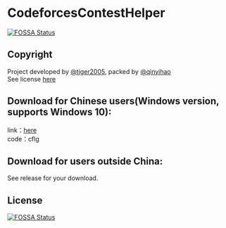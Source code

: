 # CodeforcesContestHelper
[![FOSSA Status](https://app.fossa.com/api/projects/git%2Bgithub.com%2Ftiger2005%2FCodeforcesContestHelper.svg?type=shield)](https://app.fossa.com/projects/git%2Bgithub.com%2Ftiger2005%2FCodeforcesContestHelper?ref=badge_shield)

## Copyright
Project developed by [@tiger2005](https://www.luogu.com.cn/user/60864), packed by [@qinyihao](https://www.luogu.com.cn/user/348831)  
See license [here](https://github.com/tiger2005/CodeforcesContestHelper/blob/main/LICENSE)

## Download for Chinese users(Windows version, supports Windows 10):  
link：[here](https://pan.baidu.com/s/1eclLaRHdhucjyIm_S9KXwg)  
code：cflg 

## Download for users outside China:
See release for your download.


## License
[![FOSSA Status](https://app.fossa.com/api/projects/git%2Bgithub.com%2Ftiger2005%2FCodeforcesContestHelper.svg?type=large)](https://app.fossa.com/projects/git%2Bgithub.com%2Ftiger2005%2FCodeforcesContestHelper?ref=badge_large)